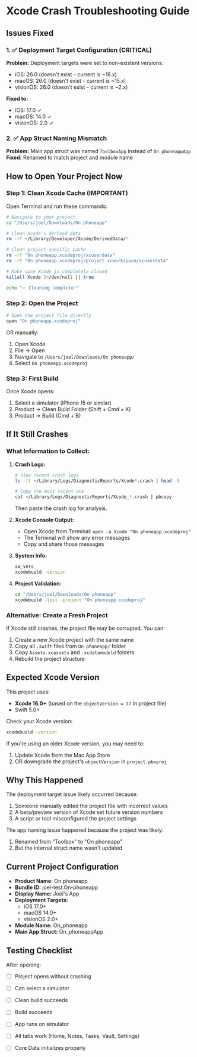 # Xcode Crash Troubleshooting Guide

## Issues Fixed

### 1. ✅ Deployment Target Configuration (CRITICAL)
**Problem:** Deployment targets were set to non-existent versions:
- iOS: 26.0 (doesn't exist - current is ~18.x)
- macOS: 26.0 (doesn't exist - current is ~15.x)
- visionOS: 26.0 (doesn't exist - current is ~2.x)

**Fixed to:**
- iOS: 17.0 ✓
- macOS: 14.0 ✓
- visionOS: 2.0 ✓

### 2. ✅ App Struct Naming Mismatch
**Problem:** Main app struct was named `ToolboxApp` instead of `On_phoneappApp`
**Fixed:** Renamed to match project and module name

## How to Open Your Project Now

### Step 1: Clean Xcode Cache (IMPORTANT)

Open Terminal and run these commands:

```bash
# Navigate to your project
cd "/Users/joel/Downloads/On phoneapp"

# Clean Xcode's derived data
rm -rf ~/Library/Developer/Xcode/DerivedData/*

# Clean project-specific cache
rm -rf "On phoneapp.xcodeproj/xcuserdata"
rm -rf "On phoneapp.xcodeproj/project.xcworkspace/xcuserdata"

# Make sure Xcode is completely closed
killall Xcode 2>/dev/null || true

echo "✅ Cleaning complete!"
```

### Step 2: Open the Project

```bash
# Open the project file directly
open "On phoneapp.xcodeproj"
```

OR manually:
1. Open Xcode
2. File → Open
3. Navigate to `/Users/joel/Downloads/On phoneapp/`
4. Select `On phoneapp.xcodeproj`

### Step 3: First Build

Once Xcode opens:
1. Select a simulator (iPhone 15 or similar)
2. Product → Clean Build Folder (Shift + Cmd + K)
3. Product → Build (Cmd + B)

## If It Still Crashes

### What Information to Collect:

1. **Crash Logs:**
   ```bash
   # View recent crash logs
   ls -lt ~/Library/Logs/DiagnosticReports/Xcode*.crash | head -5
   
   # Copy the most recent one
   cat ~/Library/Logs/DiagnosticReports/Xcode_*.crash | pbcopy
   ```
   Then paste the crash log for analysis.

2. **Xcode Console Output:**
   - Open Xcode from Terminal: `open -a Xcode "On phoneapp.xcodeproj"`
   - The Terminal will show any error messages
   - Copy and share those messages

3. **System Info:**
   ```bash
   sw_vers
   xcodebuild -version
   ```

4. **Project Validation:**
   ```bash
   cd "/Users/joel/Downloads/On phoneapp"
   xcodebuild -list -project "On phoneapp.xcodeproj"
   ```

### Alternative: Create a Fresh Project

If Xcode still crashes, the project file may be corrupted. You can:

1. Create a new Xcode project with the same name
2. Copy all `.swift` files from `On phoneapp/` folder
3. Copy `Assets.xcassets` and `.xcdatamodeld` folders
4. Rebuild the project structure

## Expected Xcode Version

This project uses:
- **Xcode 16.0+** (based on the `objectVersion = 77` in project file)
- Swift 5.0+

Check your Xcode version:
```bash
xcodebuild -version
```

If you're using an older Xcode version, you may need to:
1. Update Xcode from the Mac App Store
2. OR downgrade the project's `objectVersion` in `project.pbxproj`

## Why This Happened

The deployment target issue likely occurred because:
1. Someone manually edited the project file with incorrect values
2. A beta/preview version of Xcode set future version numbers
3. A script or tool misconfigured the project settings

The app naming issue happened because the project was likely:
1. Renamed from "Toolbox" to "On phoneapp" 
2. But the internal struct name wasn't updated

## Current Project Configuration

- **Product Name:** On phoneapp
- **Bundle ID:** joel-test.On-phoneapp
- **Display Name:** Joel's App
- **Deployment Targets:**
  - iOS 17.0+
  - macOS 14.0+
  - visionOS 2.0+
- **Module Name:** On_phoneapp
- **Main App Struct:** On_phoneappApp

## Testing Checklist

After opening:
- [ ] Project opens without crashing
- [ ] Can select a simulator
- [ ] Clean build succeeds
- [ ] Build succeeds
- [ ] App runs on simulator
- [ ] All tabs work (Home, Notes, Tasks, Vault, Settings)
- [ ] Core Data initializes properly

